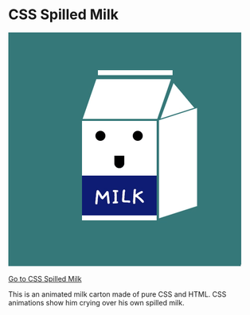 # CSS Spilled Milk ###

![CSS Spilled Milk](/assets/spilled-milk.gif "CSS Spilled Milk")

[Go to CSS Spilled Milk](https://aileenmwong.github.io/spilled-milk/)

This is an animated milk carton made of pure CSS and HTML. CSS animations show him crying over his own spilled milk. 

